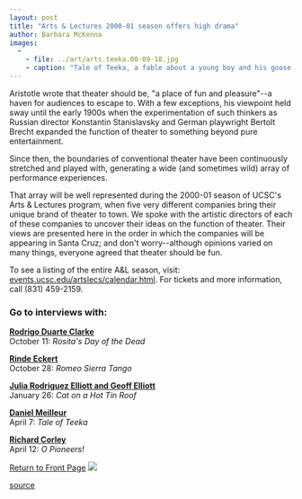 ```yaml
---
layout: post
title: "Arts & Lectures 2000-01 season offers high drama"
author: Barbara McKenna
images:
  -
    - file: ../art/arts.teeka.00-09-18.jpg
    - caption: "Tale of Teeka, a fable about a young boy and his goose, is one of many diverse Arts & Lectures offerings for the 2000-01 season."
---
```


Aristotle wrote that theater should be, "a place of fun and pleasure"--a haven for audiences to escape to. With a few exceptions, his viewpoint held sway until the early 1900s when the experimentation of such thinkers as Russian director Konstantin Stanislavsky and German playwright Bertolt Brecht expanded the function of theater to something beyond pure entertainment.  
  
Since then, the boundaries of conventional theater have been continuously stretched and played with, generating a wide (and sometimes wild) array of performance experiences.

That array will be well represented during the 2000-01 season of UCSC's Arts & Lectures program, when five very different companies bring their unique brand of theater to town. We spoke with the artistic directors of each of these companies to uncover their ideas on the function of theater. Their views are presented here in the order in which the companies will be appearing in Santa Cruz; and don't worry--although opinions varied on many things, everyone agreed that theater should be fun.   
  
To see a listing of the entire A&L season, visit: [events.ucsc.edu/artslecs/calendar.html][1]. For tickets and more information, call (831) 459-2159.

### Go to interviews with:

[**Rodrigo Duarte Clarke**][2]  
October 11: _Rosita's Day of the Dead_

[**Rinde Eckert**][3]  
October 28: _Romeo Sierra Tango_

[**Julia Rodriguez Elliott and Geoff Elliott**][4]  
January 26: _Cat on a Hot Tin Roof_

[**Daniel Meilleur**][5]  
April 7: _Tale of Teeka_

[**Richard Corley**][6]  
April 12: _O Pioneers!_

  
[Return to Front Page][7] ![ ][8]

[1]: http://events.ucsc.edu/artslecs/calendar.html
[2]: theater1.html
[3]: theater2.html
[4]: theater3.html
[5]: theater4.html
[6]: theater5.html
[7]: ../../index.html
[8]: ../../images/trans.gif

[source](http://www1.ucsc.edu/currents/00-01/09-18/theater.html "Permalink to theater")

